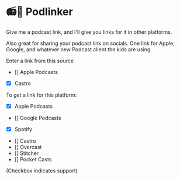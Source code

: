 # 📻🔗 Podlinker
Give me a podcast link, and I'll give you links for it in other platforms.

Also great for sharing your podcast link on socials. One link for Apple, Google, and whatever new Podcast client the kids are using.

Enter a link from this source
- [] Apple Podcasts
- [x] Castro

To get a link for this platform: 
- [x] Apple Podcasts
- [] Google Podcasts
- [x] Spotify
- [] Castro
- [] Overcast
- [] Stitcher
- [] Pocket Casts

(Checkbox indicates support)
